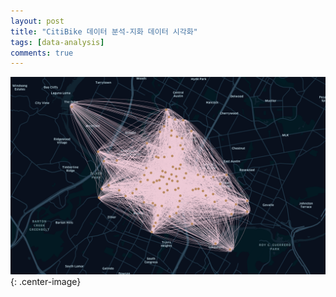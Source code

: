 ```yaml
---
layout: post
title: "CitiBike 데이터 분석-지화 데이터 시각화"
tags: [data-analysis]
comments: true
---
```



![Image-1](../images/2019-11-20-Citibike-Data-Analysis-2-1.png){: .center-image}
